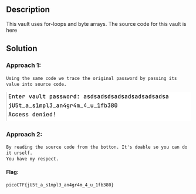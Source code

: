 ## Description
This vault uses for-loops and byte arrays. The source code for this vault is here

## Solution
### Approach 1:
```
Using the same code we trace the original password by passing its value into source code.
```
![](/PicoCTF/Reverse_Engineering/vault-door-3/Imgs/Run.png)

### Approach 2:
```angular2html
By reading the source code from the botton. It's doable so you can do it urself.
You have my respect.
```

#### Flag:
```
picoCTF{jU5t_a_s1mpl3_an4gr4m_4_u_1fb380}
```